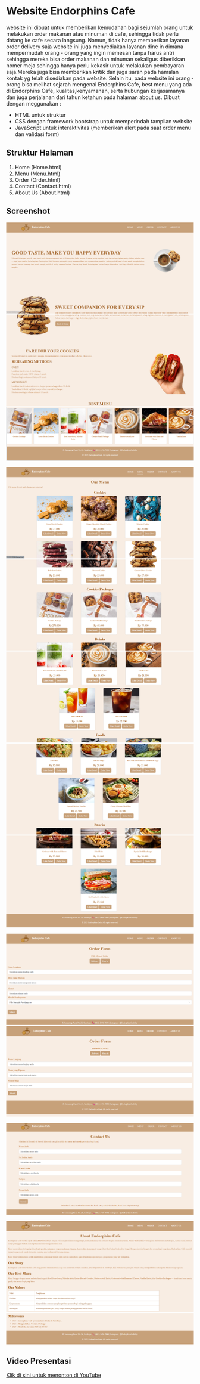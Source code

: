 # Website Endorphins Cafe 
website ini dibuat untuk memberikan kemudahan bagi sejumlah orang untuk melakukan order makanan atau minuman di cafe, sehingga tidak perlu datang ke cafe secara langsung. Namun, tidak hanya memberikan layanan order delivery saja website ini juga menyediakan layanan dine in dimana mempermudah orang - orang yang ingin memesan tanpa harus antri sehingga mereka bisa order makanan dan minuman sekaligus diberikkan nomer meja sehingga hanya perlu kekasir untuk melakukan pembayaran saja.Mereka juga bisa memberikan kritik dan juga saran pada hamalan kontak yg telah disediakan pada website. Selain itu, pada website ini orang - orang bisa melihat sejarah mengenai Endorphins Cafe, best menu yang ada di Endorphins Cafe, kualitas,kenyamanan, serta hubungan kerjasamanya dan juga perjalanan dari tahun ketahun pada halaman about us.
Dibuat dengan meggunakan :
- HTML untuk struktur
- CSS dengan framework bootstrap untuk memperindah tampilan website 
- JavaScript untuk interaktivitas (memberikan alert pada saat order menu dan validasi form)

## Struktur Halaman 
1. Home (Home.html)
2. Menu (Menu.html)
3. Order (Order.html)
4. Contact (Contact.html)
5. About Us (About.html)

## Screenshot
![Home](img-hasil-web/Home1.png)
![Home](img-hasil-web/Home2.png)
![Home](img-hasil-web/Home3.png)

![Menu](img-hasil-web/Menu1.png)
![Menu](img-hasil-web/Menu2.png)
![Menu](img-hasil-web/Menu3.png)
![Menu](img-hasil-web/Menu4.png)
![Menu](img-hasil-web/Menu5.png)

![Order-Delivery](img-hasil-web/Delivery.png)
![Order-DineIn](img-hasil-web/Dine_In.png)

![Contact](img-hasil-web/Contact.png)

![AboutUs](img-hasil-web/AboutUs1.png)
![AboutUs](img-hasil-web/AboutUs2.png)

## Video Presentasi
[Klik di sini untuk menonton di YouTube](https://youtu.be/g2rufVu0vvo?si=fE3-LLAgQdFkVSSK)